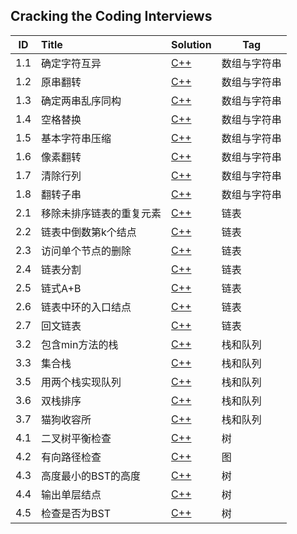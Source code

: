 ## Cracking the Coding Interviews

| ID | Title | Solution  | Tag |
|:---:|:---|---|---|
|1.1|确定字符互异|[C++](./Solution/1.1/checkDifferent.cpp)|数组与字符串|
|1.2|原串翻转|[C++](./Solution/1.2/reverseString.cpp)|数组与字符串|
|1.3|确定两串乱序同构|[C++](./Solution/1.3/checkSam.cpp)|数组与字符串|
|1.4|空格替换|[C++](./Solution/1.4/replaceSpace.cpp)|数组与字符串|
|1.5|基本字符串压缩|[C++](./Solution/1.5/zipString.cpp)|数组与字符串|
|1.6|像素翻转|[C++](./Solution/1.6/transformImage.cpp)|数组与字符串|
|1.7|清除行列|[C++](./Solution/1.7/clearZero.cpp)|数组与字符串|
|1.8|翻转子串|[C++](./Solution/1.8/checkReverseEqual.cpp)|数组与字符串|
|2.1|移除未排序链表的重复元素|[C++](./Solution/2.1/deleteDups.cpp)|链表|
|2.2|链表中倒数第k个结点|[C++](./Solution/2.2/findKthToTail.cpp)|链表|
|2.3|访问单个节点的删除|[C++](./Solution/2.3/removeNode.cpp)|链表|
|2.4|链表分割|[C++](./Solution/2.4/partition.cpp)|链表|
|2.5|链式A+B|[C++](./Solution/2.5/plusAB.cpp)|链表|
|2.6|链表中环的入口结点|[C++](./Solution/2.6/entryNodeOfLoop.cpp)|链表|
|2.7|回文链表|[C++](./Solution/2.7/isPalindrome.cpp)|链表|
|3.2|包含min方法的栈|[C++](./Solution/3.2/stackWithMin.cpp)|栈和队列|
|3.3|集合栈|[C++](./Solution/3.3/setOfStacks.cpp)|栈和队列|
|3.5|用两个栈实现队列|[C++](./Solution/3.5/myQueue.cpp)|栈和队列|
|3.6|双栈排序|[C++](./Solution/3.6/twoStacksSort.cpp)|栈和队列|
|3.7|猫狗收容所|[C++](./Solution/3.7/animalQueue.cpp)|栈和队列|
|4.1|二叉树平衡检查|[C++](./Solution/4.1/isBalance.cpp)|树|
|4.2|有向路径检查|[C++](./Solution/4.2/checkPath.cpp)|图|
|4.3|高度最小的BST的高度|[C++](./Solution/4.3/buildMinimalBST.cpp)|树|
|4.4|输出单层结点|[C++](./Solution/4.4/getTreeLevel.cpp)|树|
|4.5|检查是否为BST|[C++](./Solution/4.5/checkBST.cpp)|树|



